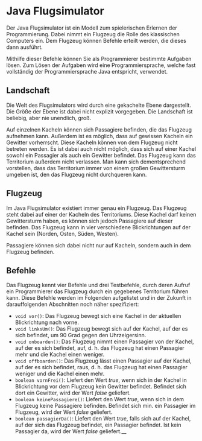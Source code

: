 # Java Flugsimulator

Der Java Flugsimulator ist ein Modell zum spielerischen Erlernen
der Programmierung. Dabei nimmt ein Flugzeug die Rolle des klassischen
Computers ein. Dem Flugzeug können Befehle erteilt werden, die
dieses dann ausführt.

Mithilfe dieser Befehle können Sie als Programmierer bestimmte
Aufgaben lösen. Zum Lösen der Aufgaben wird eine Programmiersprache,
welche fast vollständig der Programmiersprache Java entspricht,
verwendet.

## Landschaft
Die Welt des Flugsimulators wird durch eine gekachelte Ebene
dargestellt. Die Größe der Ebene ist dabei nicht explizit vorgegeben.
Die Landschaft ist beliebig, aber nie unendlich, groß.

Auf einzelnen Kacheln können sich Passagiere befinden, die das
Flugzeug aufnehmen kann. Außerdem ist es möglich, dass auf
gewissen Kacheln ein Gewitter vorherrscht. Diese Kacheln können
von dem Flugzeug nicht betreten werden. Es ist dabei auch nicht
möglich, dass sich auf einer Kachel sowohl ein Passagier als auch
ein Gewitter befindet. Das Flugzeug kann das Territorium außerdem
nicht verlassen. Man kann sich dementsprechend vorstellen,
dass das Territorium immer von einem großen Gewittersturm umgeben ist,
den das Flugzeug nicht durchqueren kann.

## Flugzeug
Im Java Flugsimulator existiert immer genau ein Flugzeug. Das
Flugzeug steht dabei auf einer der Kacheln des Territoriums.
Diese Kachel darf keinen Gewittersturm haben, es können sich jedoch
Passagiere auf dieser befinden. Das Flugzeug kann in vier verschiedene
Blickrichtungen auf der Kachel sein (Norden, Osten, Süden, Westen).

Passagiere können sich dabei nicht nur auf Kacheln, sondern auch in
dem Flugzeug befinden.

## Befehle
Das Flugzeug kennt vier Befehle und drei Testbefehle, durch deren
Aufruf ein Programmierer das Flugzeug durch ein gegebenes Territorium
führen kann. Diese Befehle werden im Folgenden aufgelistet und in
der Zukunft in darauffolgenden Abschnitten noch näher spezifiziert:

- `void vor()`: Das Flugzeug bewegt sich eine Kachel in der aktuellen
Blickrichtung nach vorne.
- `void linksUm()`: Das Flugzeug bewegt sich auf der Kachel, auf der
es sich befindet, um 90 Grad gegen den Uhrzeigersinn.
- `void onboarden()`: Das Flugzeug nimmt einen Passagier von der
Kachel, auf der es sich befindet, auf, d. h. das Flugzeug hat einen 
Passagier mehr und die Kachel einen weniger.
- `void offboarden()`: Das Flugzeug lässt einen Passagier auf der
Kachel, auf der es sich befindet, raus, d. h. das Flugzeug hat einen
Passagier weniger und die Kachel einen mehr.
- `boolean vornFrei()`: Liefert den Wert *true*, wenn sich in der
Kachel in Blickrichtung vor dem Flugzeug kein Gewitter befindet.
Befindet sich dort ein Gewitter, wird der Wert *false* geliefert.
- `boolean keinePassagiere()`: Liefert den Wert *true*, wenn sich
in dem Flugzeug keine Passagiere befinden. Befindet sich min. ein
Passagier im Flugzeug, wird der Wert *false* geliefert.
- `boolean passagierDa()`: Liefert den Wert *true*, falls sich
auf der Kachel, auf der sich das Flugzeug befindet, ein Passagier
befindet. Ist kein Passagier da, wird der Wert *false* geliefert.__
